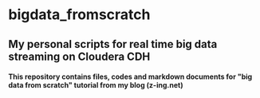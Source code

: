 # bigdata_fromscratch
## My personal scripts for real time big data streaming on Cloudera CDH 
#### This repository contains files, codes and markdown documents for "big data from scratch" tutorial from my blog (z-ing.net)
